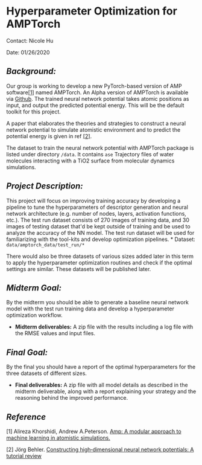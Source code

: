 # Hyperparameter Optimization for AMPTorch

Contact: Nicole Hu

Date: 01/26/2020

## _Background:_

Our group is working to develop a new PyTorch-based version of AMP software[[1]](https://www.sciencedirect.com/science/article/pii/S0010465516301266) named AMPTorch. An Alpha version of AMPTorch is available via [Github](https://github.com/ulissigroup/amptorch). The trained neural network potential takes atomic positions as input, and output the predicted potential energy. This will be the default toolkit for this project. 

A paper that elaborates the theories and strategies to construct a neural network potential to simulate atomistic environment and to predict the potential energy is given in ref [[2]](https://onlinelibrary.wiley.com/doi/full/10.1002/qua.24890). 

The dataset to train the neural network potential with AMPTorch package is listed under directory `/data`. It contains `ase` Trajectory files of water molecules interacting with a TiO2 surface from molecular dynamics simulations.  



## _Project Description:_

This project will focus on improving training accuracy by developing a pipeline to tune the hyperparameters of descriptor generation and neural network architecture (e.g. number of nodes, layers, activation functions, etc.). The test run dataset consists of 270 images of training data, and 30 images of testing dataset that'd be kept outside of training and be used to analyze the accuracy of the NN model. The test run dataset will be used for familiarizing with the tool-kits and develop optimization pipelines. 
    * Dataset: `data/amptorch_data/test_run/*`

There would also be three datasets of various sizes added later in this term to apply the hyperparameter optimization routines and check if the optimal settings are similar. These datasets will be published later. 

## _Midterm Goal:_
By the midterm you should be able to generate a baseline neural network model with the test run training data and develop a hyperparameter optimization workflow.

* **Midterm deliverables:** A zip file with the results including a log file with the RMSE values and input files.


## _Final Goal:_
By the final you should have a report of the optimal hyperparameters for the three datasets of different sizes. 

* **Final deliverables:** A zip file with all model details as described in the midterm deliverable, along with a report explaining your strategy and the reasoning behind the improved performance.

## _Reference_

[1] Alireza Khorshidi, Andrew A.Peterson. [Amp: A modular approach to machine learning in atomistic simulations.](https://www.sciencedirect.com/science/article/pii/S0010465516301266)

[2] Jörg Behler. [Constructing high‐dimensional neural network potentials: A tutorial review](https://onlinelibrary.wiley.com/doi/full/10.1002/qua.24890)

